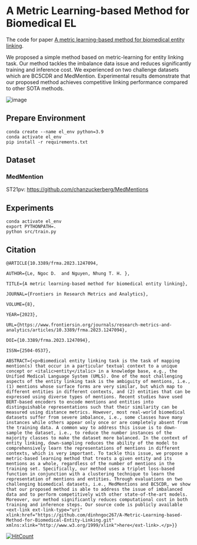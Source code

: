 # A Metric Learning-based Method for Biomedical EL

The code for paper [A metric learning-based method for biomedical entity linking](https://www.frontiersin.org/articles/10.3389/frma.2023.1247094/full).

We proposed a simple method based on metric-learning for entity linking task. Our method tackles the imbalance data issue and reduces significantly training and inference cost. We experienced on two challenge datasets which are BC5CDR and MedMention. Experimental results demonstrate that our proposed method achieves competitive linking performance compared to other SOTA methods.


![image](https://github.com/dinhngoc267/a-metric-learning-based-method-for-biomedical-entity-linking/assets/49720223/13d8d191-75ae-4092-997e-05504c31524e)

## Prepare Environment

```
conda create --name el_env python=3.9
conda activate el_env
pip install -r requirements.txt
```

## Dataset 

### MedMention 

ST21pv: https://github.com/chanzuckerberg/MedMentions



## Experiments

```
conda activate el_env
export PYTHONPATH=.
python src/train.py
```



## Citation 

```
@ARTICLE{10.3389/frma.2023.1247094,

AUTHOR={Le, Ngoc D.  and Nguyen, Nhung T. H. },

TITLE={A metric learning-based method for biomedical entity linking},

JOURNAL={Frontiers in Research Metrics and Analytics},

VOLUME={8},

YEAR={2023},

URL={https://www.frontiersin.org/journals/research-metrics-and-analytics/articles/10.3389/frma.2023.1247094},

DOI={10.3389/frma.2023.1247094},

ISSN={2504-0537},

ABSTRACT={<p>Biomedical entity linking task is the task of mapping mention(s) that occur in a particular textual context to a unique concept or <italic>entity</italic> in a knowledge base, e.g., the Unified Medical Language System (UMLS). One of the most challenging aspects of the entity linking task is the ambiguity of mentions, i.e., (1) mentions whose surface forms are very similar, but which map to different entities in different contexts, and (2) entities that can be expressed using diverse types of mentions. Recent studies have used BERT-based encoders to encode mentions and entities into distinguishable representations such that their similarity can be measured using distance metrics. However, most real-world biomedical datasets suffer from severe imbalance, i.e., some classes have many instances while others appear only once or are completely absent from the training data. A common way to address this issue is to down-sample the dataset, i.e., to reduce the number instances of the majority classes to make the dataset more balanced. In the context of entity linking, down-sampling reduces the ability of the model to comprehensively learn the representations of mentions in different contexts, which is very important. To tackle this issue, we propose a metric-based learning method that treats a given entity and its mentions as a whole, regardless of the number of mentions in the training set. Specifically, our method uses a triplet loss-based function in conjunction with a clustering technique to learn the representation of mentions and entities. Through evaluations on two challenging biomedical datasets, i.e., MedMentions and BC5CDR, we show that our proposed method is able to address the issue of imbalanced data and to perform competitively with other state-of-the-art models. Moreover, our method significantly reduces computational cost in both training and inference steps. Our source code is publicly available <ext-link ext-link-type="uri" xlink:href="https://github.com/dinhngoc267/A-Metric-Learning-based-Method-for-Biomedical-Entity-Linking.git" xmlns:xlink="http://www.w3.org/1999/xlink">here</ext-link>.</p>}}

```

[![HitCount](https://hits.dwyl.com/dinhngoc267/a-metric-learning-based-method-for-biomedical-entity-linking.svg?style=flat)](http://hits.dwyl.com/dinhngoc267/a-metric-learning-based-method-for-biomedical-entity-linking)
